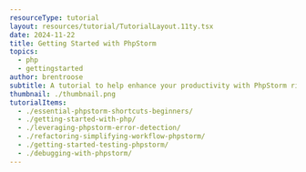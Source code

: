 ```yaml
---
resourceType: tutorial
layout: resources/tutorial/TutorialLayout.11ty.tsx
date: 2024-11-22
title: Getting Started with PhpStorm
topics:
  - php
  - gettingstarted
author: brentroose
subtitle: A tutorial to help enhance your productivity with PhpStorm right from the start.
thumbnail: ./thumbnail.png
tutorialItems:
  - ./essential-phpstorm-shortcuts-beginners/
  - ./getting-started-with-php/
  - ./leveraging-phpstorm-error-detection/
  - ./refactoring-simplifying-workflow-phpstorm/
  - ./getting-started-testing-phpstorm/
  - ./debugging-with-phpstorm/
---
```

